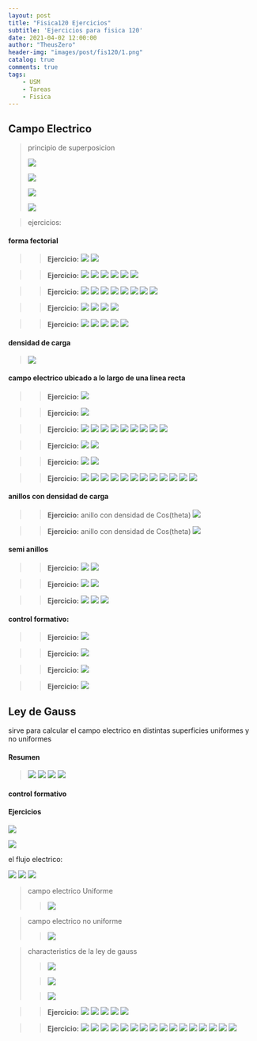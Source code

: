 ```yaml
---
layout: post
title: "Fisica120 Ejercicios"
subtitle: 'Ejercicios para fisica 120'
date: 2021-04-02 12:00:00
author: "TheusZero"
header-img: "images/post/fis120/1.png"
catalog: true
comments: true
tags:
    - USM
    - Tareas
    - Fisica
---
```


## Campo Electrico

> principio de superposicion
>
> ![](/TheusZero/images/post/fis120/57.png)
>
> ![](/TheusZero/images/post/fis120/58.png)
>
> ![](/TheusZero/images/post/fis120/59.png)
>
> ![](/TheusZero/images/post/fis120/60.png)

> ejercicios:

#### forma fectorial

>> **Ejercicio:**
> ![](/TheusZero/images/post/fis120/54.png)
> ![](/TheusZero/images/post/fis120/56.png)

>> **Ejercicio:**
> ![](/TheusZero/images/post/fis120/61.png)
> ![](/TheusZero/images/post/fis120/62.png)
> ![](/TheusZero/images/post/fis120/63.png)
> ![](/TheusZero/images/post/fis120/64.png)
> ![](/TheusZero/images/post/fis120/65.png)
> ![](/TheusZero/images/post/fis120/66.png)

>> **Ejercicio:**
> ![](/TheusZero/images/post/fis120/67.png)
> ![](/TheusZero/images/post/fis120/68.png)
> ![](/TheusZero/images/post/fis120/69.png)
> ![](/TheusZero/images/post/fis120/70.png)
> ![](/TheusZero/images/post/fis120/71.png)
> ![](/TheusZero/images/post/fis120/72.png)
> ![](/TheusZero/images/post/fis120/73.png)
> ![](/TheusZero/images/post/fis120/74.png)

>> **Ejercicio:**
> ![](/TheusZero/images/post/fis120/75.png)
> ![](/TheusZero/images/post/fis120/76.png)
> ![](/TheusZero/images/post/fis120/77.png)
> ![](/TheusZero/images/post/fis120/78.png)

>> **Ejercicio:**
> ![](/TheusZero/images/post/fis120/79.png)
> ![](/TheusZero/images/post/fis120/80.png)
> ![](/TheusZero/images/post/fis120/81.png)
> ![](/TheusZero/images/post/fis120/82.png)
> ![](/TheusZero/images/post/fis120/83.png)


#### densidad de carga

> ![](/TheusZero/images/post/fis120/2.png)

#### campo electrico ubicado a lo largo de una linea recta

>> **Ejercicio:**
> ![](/TheusZero/images/post/fis120/38.png)

>> **Ejercicio:**
> ![](/TheusZero/images/post/fis120/39.png)

>> **Ejercicio:**
> ![](/TheusZero/images/post/fis120/4.png)
> ![](/TheusZero/images/post/fis120/5.png)
> ![](/TheusZero/images/post/fis120/6.png)
> ![](/TheusZero/images/post/fis120/7.png)
> ![](/TheusZero/images/post/fis120/8.png)
> ![](/TheusZero/images/post/fis120/9.png)
> ![](/TheusZero/images/post/fis120/10.png)
> ![](/TheusZero/images/post/fis120/11.png)
> ![](/TheusZero/images/post/fis120/12.png)

>> **Ejercicio:**
> ![](/TheusZero/images/post/fis120/19.png)
> ![](/TheusZero/images/post/fis120/20.png)

>> **Ejercicio:**
> ![](/TheusZero/images/post/fis120/21.png)
> ![](/TheusZero/images/post/fis120/22.png)

>> **Ejercicio:**
> ![](/TheusZero/images/post/fis120/24.png)
> ![](/TheusZero/images/post/fis120/23.png)
> ![](/TheusZero/images/post/fis120/25.png)
> ![](/TheusZero/images/post/fis120/26.png)
> ![](/TheusZero/images/post/fis120/27.png)
> ![](/TheusZero/images/post/fis120/28.png)
> ![](/TheusZero/images/post/fis120/29.png)
> ![](/TheusZero/images/post/fis120/30.png)
> ![](/TheusZero/images/post/fis120/31.png)
> ![](/TheusZero/images/post/fis120/32.png)
> ![](/TheusZero/images/post/fis120/33.png)
> ![](/TheusZero/images/post/fis120/34.png)


#### anillos con densidad de carga

>> **Ejercicio:**
>> anillo con densidad de Cos(theta)
> ![](/TheusZero/images/post/fis120/3.png)

>> **Ejercicio:**
>> anillo con densidad de Cos(theta)
> ![](/TheusZero/images/post/fis120/16.png)


#### semi anillos

>> **Ejercicio:**
> ![](/TheusZero/images/post/fis120/13.png)
> ![](/TheusZero/images/post/fis120/14.png)

>> **Ejercicio:**
> ![](/TheusZero/images/post/fis120/17.png)
> ![](/TheusZero/images/post/fis120/18.png)

>> **Ejercicio:**
> ![](/TheusZero/images/post/fis120/35.png)
> ![](/TheusZero/images/post/fis120/36.png)
> ![](/TheusZero/images/post/fis120/37.png)

#### control formativo:

>> **Ejercicio:**
> ![](/TheusZero/images/post/fis120/40.png)

>> **Ejercicio:**
> ![](/TheusZero/images/post/fis120/41.png)

>> **Ejercicio:**
> ![](/TheusZero/images/post/fis120/42.png)

>> **Ejercicio:**
> ![](/TheusZero/images/post/fis120/43.png)

## Ley de Gauss

sirve para calcular el campo electrico en distintas superficies uniformes y no uniformes

#### Resumen

> ![](/TheusZero/images/post/fis120/106.png)
> ![](/TheusZero/images/post/fis120/107.png)
> ![](/TheusZero/images/post/fis120/108.png)
> ![](/TheusZero/images/post/fis120/109.png)


#### control formativo


#### Ejercicios

![](/TheusZero/images/post/fis120/44.png)

![](/TheusZero/images/post/fis120/47.png)


el flujo electrico:

![](/TheusZero/images/post/fis120/51.png)
![](/TheusZero/images/post/fis120/52.png)
![](/TheusZero/images/post/fis120/53.png)


> campo electrico Uniforme
>> ![](/TheusZero/images/post/fis120/45.png)

> campo electrico no uniforme
>> ![](/TheusZero/images/post/fis120/46.png)

>  characteristics de la ley de gauss
>> ![](/TheusZero/images/post/fis120/48.png)
> 
>> ![](/TheusZero/images/post/fis120/49.png)
> 
>> ![](/TheusZero/images/post/fis120/50.png)

>> **Ejercicio:**
> ![](/TheusZero/images/post/fis120/85.png)
> ![](/TheusZero/images/post/fis120/86.png)
> ![](/TheusZero/images/post/fis120/87.png)
> ![](/TheusZero/images/post/fis120/88.png)
> ![](/TheusZero/images/post/fis120/89.png)

>> **Ejercicio:**
> ![](/TheusZero/images/post/fis120/90.png)
> ![](/TheusZero/images/post/fis120/91.png)
> ![](/TheusZero/images/post/fis120/92.png)
> ![](/TheusZero/images/post/fis120/93.png)
> ![](/TheusZero/images/post/fis120/94.png)
> ![](/TheusZero/images/post/fis120/95.png)
> ![](/TheusZero/images/post/fis120/96.png)
> ![](/TheusZero/images/post/fis120/97.png)
> ![](/TheusZero/images/post/fis120/98.png)
> ![](/TheusZero/images/post/fis120/99.png)
> ![](/TheusZero/images/post/fis120/100.png)
> ![](/TheusZero/images/post/fis120/101.png)
> ![](/TheusZero/images/post/fis120/102.png)
> ![](/TheusZero/images/post/fis120/103.png)
> ![](/TheusZero/images/post/fis120/105.png)
> ![](/TheusZero/images/post/fis120/104.png)



